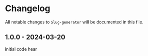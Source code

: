 # Changelog

All notable changes to `Slug-generator` will be documented in this file.

## 1.0.0 - 2024-03-20

initial code hear
